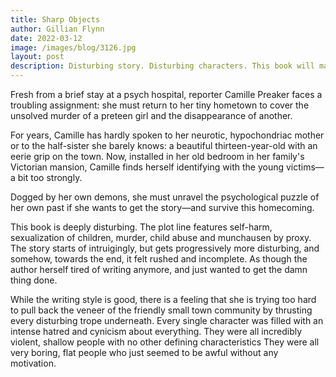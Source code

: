 ```yaml
---
title: Sharp Objects
author: Gillian Flynn
date: 2022-03-12
image: /images/blog/3126.jpg
layout: post
description: Disturbing story. Disturbing characters. This book will make you feel uncomfortable, that's what Gillian Flynn does best!
---
```


Fresh from a brief stay at a psych hospital, reporter Camille Preaker faces a troubling assignment: she must return to her tiny hometown to cover the unsolved murder of a preteen girl and the disappearance of another.

For years, Camille has hardly spoken to her neurotic, hypochondriac mother or to the half-sister she barely knows: a beautiful thirteen-year-old with an eerie grip on the town. Now, installed in her old bedroom in her family's Victorian mansion, Camille finds herself identifying with the young victims—a bit too strongly.

Dogged by her own demons, she must unravel the psychological puzzle of her own past if she wants to get the story—and survive this homecoming.

This book is deeply disturbing. The plot line features self-harm, sexualization of children, murder, child abuse and munchausen by proxy. The story starts of intruigingly, but gets progressively more disturbing, and somehow, towards the end, it felt rushed and incomplete. As though the author herself tired of writing anymore, and just wanted to get the damn thing done.

While the writing style is good, there is a feeling that she is trying too hard to pull back the veneer of the friendly small town community by thrusting every disturbing trope underneath. Every single character was filled with an intense hatred and cynicism about everything. They were all incredibly violent, shallow people with no other defining characteristics They were all very boring, flat people who just seemed to be awful without any motivation. 
